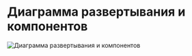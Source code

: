 # Диаграмма развертывания и компонентов
![Диаграмма развертывания и компонентов](../../../Illustrations/PNG/Component_and_Deployment/Component_and_Deployment.vpd.pn)
